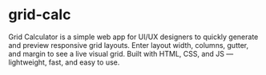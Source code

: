 # grid-calc
Grid Calculator is a simple web app for UI/UX designers to quickly generate and preview responsive grid layouts. Enter layout width, columns, gutter, and margin to see a live visual grid. Built with HTML, CSS, and JS — lightweight, fast, and easy to use.
